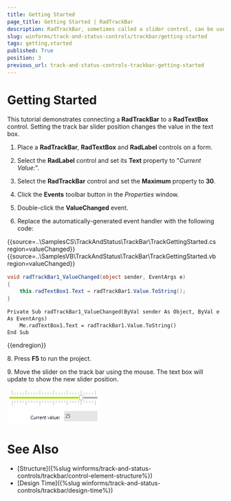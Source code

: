 ```yaml
---
title: Getting Started
page_title: Getting Started | RadTrackBar
description: RadTrackBar, sometimes called a slider control, can be used for navigating a large amount of information or for visually adjusting a numeric setting. 
slug: winforms/track-and-status-controls/trackbar/getting-started
tags: getting,started
published: True
position: 3
previous_url: track-and-status-controls-trackbar-getting-started
---
```


# Getting Started

This tutorial demonstrates connecting a **RadTrackBar** to a **RadTextBox** control. Setting the track bar slider position changes the value in the text box.
        

1. Place a __RadTrackBar__, __RadTextBox__ and __RadLabel__ controls on a form.
            

1. Select the __RadLabel__ control and set its **Text** property to "*Current Value:*".
            

1. Select the __RadTrackBar__ control and set the __Maximum__ property to __30__.
            

1. Click the __Events__ toolbar button in the *Properties* window.
            

1. Double-click the __ValueChanged__ event.
            

1. Replace the automatically-generated event handler with the following code:

{{source=..\SamplesCS\TrackAndStatus\TrackBar\TrackGettingStarted.cs region=valueChanged}} 
{{source=..\SamplesVB\TrackAndStatus\TrackBar\TrackGettingStarted.vb region=valueChanged}} 

````C#
void radTrackBar1_ValueChanged(object sender, EventArgs e)
{
    this.radTextBox1.Text = radTrackBar1.Value.ToString();
}

````
````VB.NET
Private Sub radTrackBar1_ValueChanged(ByVal sender As Object, ByVal e As EventArgs)
    Me.radTextBox1.Text = radTrackBar1.Value.ToString()
End Sub

````

{{endregion}} 

8\. Press __F5__ to run the project.

9\. Move the slider on the track bar using the mouse. The text box will update to show the new slider position.

![track-and-status-controls-trackbar-getting-started 001](images/track-and-status-controls-trackbar-getting-started001.png)

# See Also

* [Structure]({%slug winforms/track-and-status-controls/trackbar/control-element-structure%})	
* [Design Time]({%slug winforms/track-and-status-controls/trackbar/design-time%}) 
